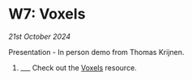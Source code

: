 # W7: Voxels

*21st October 2024*

Presentation - In person demo from Thomas Krijnen.

1. ___ Check out the [Voxels](/Concepts/Voxel) resource.


<!--
TOOL IFC.js / IfcOpenShell
1. ___ Meta Draw - [SVG]
3. ___ [IFC.js](/Concepts/IFC.js)

### In Class Activity
* [SVG] Drawing Exercise


[SVG]: /Concepts/SVG
-->
